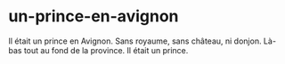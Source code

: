 # un-prince-en-avignon
Il était un prince en Avignon. Sans royaume, sans château, ni donjon. Là-bas tout au fond de la province. Il était un prince.
